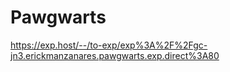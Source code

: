 # Pawgwarts
https://exp.host/--/to-exp/exp%3A%2F%2Fgc-jn3.erickmanzanares.pawgwarts.exp.direct%3A80
